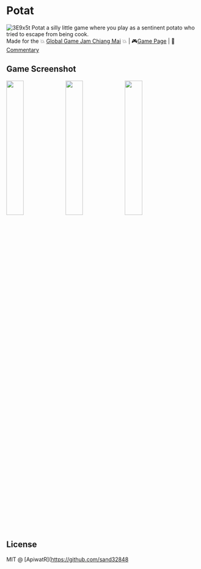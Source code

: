 # Potat
![3E9x5t](https://user-images.githubusercontent.com/54356212/224478556-6d70d2b0-e0c8-4b26-891f-21d8fe354e1e.png)
Potat a silly little game where you play as a sentinent potato who tried to escape from being cook. 
<br>Made for the 💥 [Global Game Jam Chiang Mai](https://itch.io/jam/global-game-jam-chiang-mai-2023) 💥 | 🎮[Game Page](https://ryancuagames.itch.io/potat) | 📖[Commentary](https://apiwatr.wixsite.com/portfolio/post/potat)

## Game Screenshot

<p float="left">
<img src="https://user-images.githubusercontent.com/54356212/224478842-a84f2a7f-a4b3-4b45-a538-c561afc1f2ae.png" width="30%" />
<img src="https://user-images.githubusercontent.com/54356212/224478873-0b53c228-d76b-4f60-ab9d-c643e8c313ef.png" width="30%" />
<img src="https://user-images.githubusercontent.com/54356212/224478845-f857d9d5-33bc-42b4-93a3-85f858126dfa.png" width="30%" />
</p>

## License
MIT @ [ApiwatR](https://github.com/sand32848

